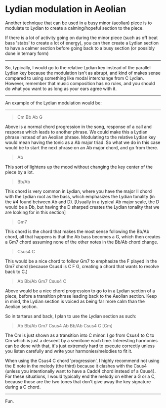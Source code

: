 # Lydian modulation in Aeolian

Another technique that can be used in a busy minor (aeolian) piece is to modulate to Lydian to create a calming/hopeful section to the piece.

If there is a lot of activity going on during the minor piece (such as off beat bass 'stabs' to create a lot of energy), you can then create a Lydian section to have a calmer section before going back to a busy section (or possibly done in ternary form)

---

So, typically, I would go to the relative Lydian key instead of the parallel Lydian key because the modulation isn't as abrupt, and kind of makes sense compared to using something like modal interchange from C Lydian. However, remember that music composition has no rules, and you should do what you want to as long as your ears agree with it.

---

An example of the Lydian modulation would be:

---

> Cm Bb Ab G

Above is a normal chord progression in the song, response of a call and response which leads to another phrase. We could make this a Lydian phrase instead of an Aeolian phrase. Modulating to the relative Lydian key would mean having the tonic as a Ab major triad. So what we do in this case would be to start the next phrase on an Ab major chord, and go from there.

> Ab

This sort of lightens up the mood without changing the key center of the piece by a lot.

> Bb/Ab

This chord is very common in Lydian, where you have the major II chord with the Lydian root as the bass, which emphasizes the Lydian tonality (in the #4 found between Ab and D). [Usually in a typical Ab major scale, the D would be a Db, but having the D sharped creates the Lydian tonality that we are looking for in this section]

> Gm7

This chord is the chord that makes the most sense following the Bb/Ab chord, all that happens is that the Ab bass becomes a G, which then creates a Gm7 chord assuming none of the other notes in the Bb/Ab chord change.

> Csus4 C

This would be a nice chord to follow Gm7 to emphasize the F played in the Gm7 chord (because Csus4 is C F G, creating a chord that wants to resolve back to C.)

> Ab Bb/Ab Gm7 Csus4 C

Above would be a nice chord progression to go to in a Lydian section of a piece, before a transition phrase leading back to the Aeolian section. Keep in mind, the Lydian section is voiced as being far more calm than the Aeolian section.

So in tartarus and back, I plan to use the Lydian section as such:

> Ab Bb/Ab Gm7 Csus4
> Ab Bb/Ab Csus4 C [Cm]

The Cm is just shown as a transition into C minor. I go from Csus4 to C to Cm which is just a descent by a semitone each time. Interesting harmonies can be done with that, it's just extremely hard to execute correctly unless you listen carefully and write your harmonies/melodies to fit it.

When using the Csus4 C chord 'progression', I highly recommend not using the E note in the melody (the third) because it clashes with the Csus4 (unless you intentionally want to have a Cadd4 chord instead of a Csus4). For these situations, I would typically end the melody on either a G or a C, because those are the two tones that don't give away the key signature during a C chord.

---

Fun.
